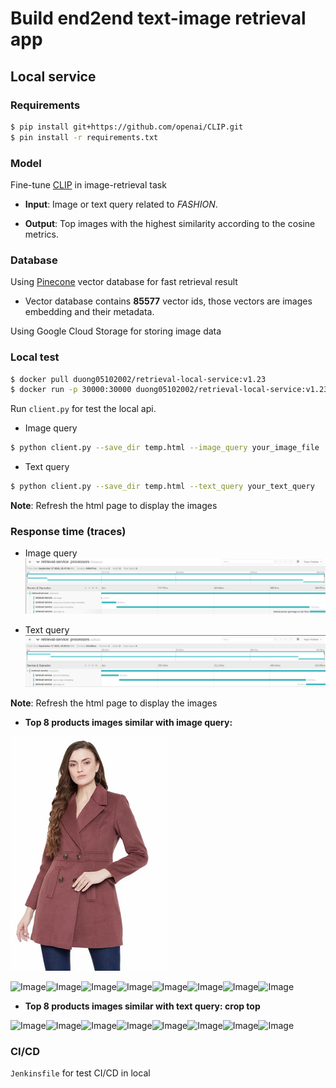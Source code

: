 # Build end2end text-image retrieval app

## Local service

### Requirements

```bash
$ pip install git+https://github.com/openai/CLIP.git
$ pin install -r requirements.txt
```

### Model

Fine-tune [CLIP](https://arxiv.org/abs/2103.00020) in image-retrieval task

+  **Input**: Image or text query related to *FASHION*.

+  **Output**: Top images with the highest similarity according to the cosine metrics.

### Database

Using [Pinecone](https://www.pinecone.io/) vector database for fast retrieval result
+ Vector database contains **85577** vector ids, those vectors are images embedding and their metadata.

Using Google Cloud Storage for storing image data

### Local test
```bash
$ docker pull duong05102002/retrieval-local-service:v1.23
$ docker run -p 30000:30000 duong05102002/retrieval-local-service:v1.23
```
Run `client.py` for test the local api.

+ Image query
```bash
$ python client.py --save_dir temp.html --image_query your_image_file
```
+ Text query
```bash
$ python client.py --save_dir temp.html --text_query your_text_query
```
**Note**: Refresh the html page to display the images

### Response time (traces)

+ Image query
![result](observable_systems/traces_image_query.png)

+ Text query
![result](observable_systems/traces_text_query.png)

**Note**: Refresh the html page to display the images

+ **Top 8 products images similar with image query:** 

![](app/images/woman_blazers.png)

<html>
    <body>
        <div class="image-grid">
<img src="https://storage.googleapis.com/fashion_image/168125.jpg" alt="Image" width="200" height="300"><img src="https://storage.googleapis.com/fashion_image/510624.jpg" alt="Image" width="200" height="300"><img src="https://storage.googleapis.com/fashion_image/919453.jpg" alt="Image" width="200" height="300"><img src="https://storage.googleapis.com/fashion_image/509864.jpg" alt="Image" width="200" height="300"><img src="https://storage.googleapis.com/fashion_image/1002845.jpg" alt="Image" width="200" height="300"><img src="https://storage.googleapis.com/fashion_image/6678.jpg" alt="Image" width="200" height="300"><img src="https://storage.googleapis.com/fashion_image/589519.jpg" alt="Image" width="200" height="300"><img src="https://storage.googleapis.com/fashion_image/67591.jpg" alt="Image" width="200" height="300">
        </body>
    </html>



+ **Top 8 products images similar with text query: crop top** 
<html>
    <body>
        <div class="image-grid">
<img src="https://storage.googleapis.com/fashion_image/640366.jpg" alt="Image" width="200" height="300"><img src="https://storage.googleapis.com/fashion_image/965820.jpg" alt="Image" width="200" height="300"><img src="https://storage.googleapis.com/fashion_image/607634.jpg" alt="Image" width="200" height="300"><img src="https://storage.googleapis.com/fashion_image/673682.jpg" alt="Image" width="200" height="300"><img src="https://storage.googleapis.com/fashion_image/615135.jpg" alt="Image" width="200" height="300"><img src="https://storage.googleapis.com/fashion_image/38530.jpg" alt="Image" width="200" height="300"><img src="https://storage.googleapis.com/fashion_image/455345.jpg" alt="Image" width="200" height="300"><img src="https://storage.googleapis.com/fashion_image/742095.jpg" alt="Image" width="200" height="300">
        </body>
    </html>
    
### CI/CD
`Jenkinsfile` for test CI/CD in local
